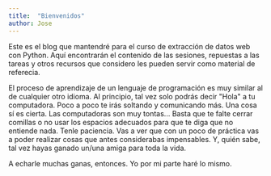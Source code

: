 ```yaml
---
title:  "Bienvenidos"
author: Jose
---
```



Este es el blog que mantendré para el curso de extracción de datos web con Python. Aquí encontrarán el contenido de las sesiones, repuestas a las tareas y otros recursos que considero les pueden servir como material de referecia.

El proceso de aprendizaje de un lenguaje de programación es muy similar al de cualquier otro idioma. Al principio, tal vez solo podrás decir "Hola" a tu computadora. Poco a poco te irás soltando y comunicando más. Una cosa sí es cierta. Las computadoras son muy tontas... Basta que te falte cerrar comillas o no usar los espacios adecuados para que te diga que no entiende nada. Tenle paciencia. Vas a ver que con un poco de práctica vas a poder realizar cosas que antes considerabas impensables. Y, quién sabe, tal vez hayas ganado un/una amiga para toda la vida.

A echarle muchas ganas, entonces. Yo por mi parte haré lo mismo. 





